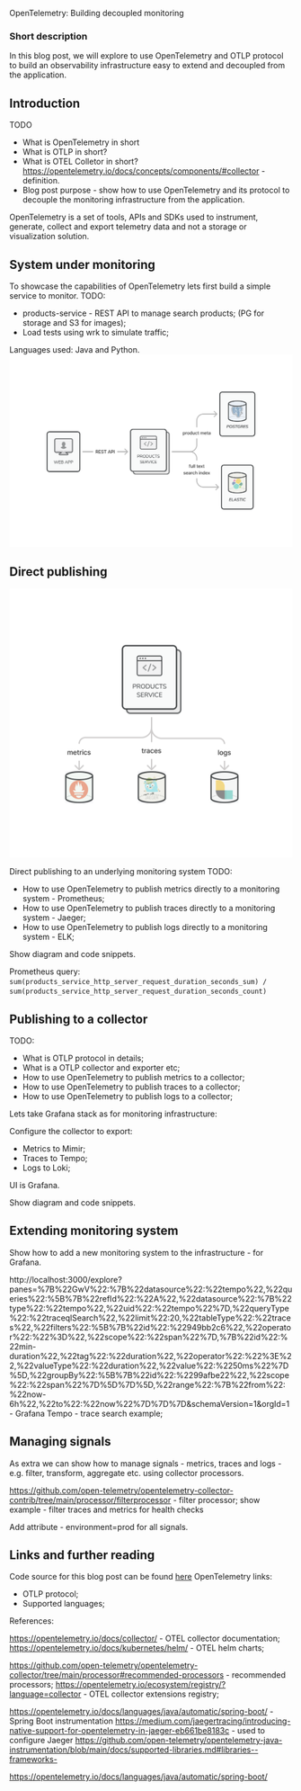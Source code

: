 OpenTelemetry: Building decoupled monitoring

### Short description
In this blog post, we will explore to use OpenTelemetry and OTLP protocol to build an observability infrastructure
easy to extend and decoupled from the application.

## Introduction
TODO
- What is OpenTelemetry in short
- What is OTLP in short?
- What is OTEL Colletor in short? https://opentelemetry.io/docs/concepts/components/#collector - definition.
- Blog post purpose - show how to use OpenTelemetry and its protocol to decouple the monitoring infrastructure 
from the application.

OpenTelemetry is a set of tools, APIs and SDKs used to instrument, generate, collect and export telemetry data
and not a storage or visualization solution.

## System under monitoring
To showcase the capabilities of OpenTelemetry lets first build a simple service to monitor.
TODO: 
- products-service - REST API to manage search products; (PG for storage and S3 for images);
- Load tests using wrk to simulate traffic; 

Languages used: Java and Python.
![1-system-under-monitoring.png](images%2F1-system-under-monitoring.png)

## Direct publishing
![2-direct-publishing.png](images%2F2-direct-publishing.png)

Direct publishing to an underlying monitoring system
TODO:
- How to use OpenTelemetry to publish metrics directly to a monitoring system - Prometheus;
- How to use OpenTelemetry to publish traces directly to a monitoring system - Jaeger;
- How to use OpenTelemetry to publish logs directly to a monitoring system - ELK;

Show diagram and code snippets.

Prometheus query:
`sum(products_service_http_server_request_duration_seconds_sum) / sum(products_service_http_server_request_duration_seconds_count)`

## Publishing to a collector 
TODO:
- What is OTLP protocol in details;
- What is a OTLP collector and exporter etc;
- How to use OpenTelemetry to publish metrics to a collector;
- How to use OpenTelemetry to publish traces to a collector;
- How to use OpenTelemetry to publish logs to a collector;

Lets take Grafana stack as for monitoring infrastructure:

Configure the collector to export:
- Metrics to Mimir;
- Traces to Tempo;
- Logs to Loki;

UI is Grafana.

Show diagram and code snippets.

## Extending monitoring system
Show how to add a new monitoring system to the infrastructure - for Grafana.

http://localhost:3000/explore?panes=%7B%22GwV%22:%7B%22datasource%22:%22tempo%22,%22queries%22:%5B%7B%22refId%22:%22A%22,%22datasource%22:%7B%22type%22:%22tempo%22,%22uid%22:%22tempo%22%7D,%22queryType%22:%22traceqlSearch%22,%22limit%22:20,%22tableType%22:%22traces%22,%22filters%22:%5B%7B%22id%22:%22949bb2c6%22,%22operator%22:%22%3D%22,%22scope%22:%22span%22%7D,%7B%22id%22:%22min-duration%22,%22tag%22:%22duration%22,%22operator%22:%22%3E%22,%22valueType%22:%22duration%22,%22value%22:%2250ms%22%7D%5D,%22groupBy%22:%5B%7B%22id%22:%2299afbe22%22,%22scope%22:%22span%22%7D%5D%7D%5D,%22range%22:%7B%22from%22:%22now-6h%22,%22to%22:%22now%22%7D%7D%7D&schemaVersion=1&orgId=1 -
Grafana Tempo - trace search example;

## Managing signals
As extra we can show how to manage signals - metrics, traces and logs - e.g. filter, transform, aggregate etc. using
collector processors.

https://github.com/open-telemetry/opentelemetry-collector-contrib/tree/main/processor/filterprocessor - filter processor;
show example - filter traces and metrics for health checks

Add attribute - environment=prod for all signals.

## Links and further reading
Code source for this blog post can be found [here](TODO)
OpenTelemetry links:
- OTLP protocol;
- Supported languages;

References:

https://opentelemetry.io/docs/collector/ - OTEL collector documentation;
https://opentelemetry.io/docs/kubernetes/helm/ - OTEL helm charts;

https://github.com/open-telemetry/opentelemetry-collector/tree/main/processor#recommended-processors - recommended processors;
https://opentelemetry.io/ecosystem/registry/?language=collector - OTEL collector extensions registry;

https://opentelemetry.io/docs/languages/java/automatic/spring-boot/ - Spring Boot instrumentation
https://medium.com/jaegertracing/introducing-native-support-for-opentelemetry-in-jaeger-eb661be8183c - used to configure Jaeger
https://github.com/open-telemetry/opentelemetry-java-instrumentation/blob/main/docs/supported-libraries.md#libraries--frameworks-

https://opentelemetry.io/docs/languages/java/automatic/spring-boot/